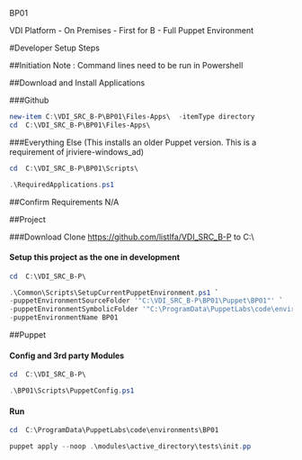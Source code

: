 BP01

VDI Platform - On Premises - First for B - Full Puppet Environment

#Developer Setup Steps

##Initiation
Note : Command lines need to be run in Powershell



##Download and Install Applications

###Github
```powershell
new-item C:\VDI_SRC_B-P\BP01\Files-Apps\  -itemType directory
cd  C:\VDI_SRC_B-P\BP01\Files-Apps\ 
```

###Everything Else
(This installs an older Puppet version. This is a requirement of jriviere-windows_ad)

```powershell
cd  C:\VDI_SRC_B-P\BP01\Scripts\
```

```powershell
.\RequiredApplications.ps1
```



##Confirm Requirements
N/A



##Project

###Download
Clone https://github.com/listlfa/VDI_SRC_B-P to C:\

#### Setup this project as the one in development
```powershell
cd  C:\VDI_SRC_B-P\
```

```powershell
.\Common\Scripts\SetupCurrentPuppetEnvironment.ps1 `
-puppetEnvironmentSourceFolder '"C:\VDI_SRC_B-P\BP01\Puppet\BP01"' `
-puppetEnvironmentSymbolicFolder '"C:\ProgramData\PuppetLabs\code\environments\BP01"' `
-puppetEnvironmentName BP01
```



##Puppet

#### Config and 3rd party Modules
```powershell
cd  C:\VDI_SRC_B-P\
```
```powershell
.\BP01\Scripts\PuppetConfig.ps1
```

#### Run

```powershell
cd  C:\ProgramData\PuppetLabs\code\environments\BP01
```
```powershell
puppet apply --noop .\modules\active_directory\tests\init.pp
```
